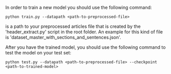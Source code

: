 In order to train a new model you should use the following command:
```
python train.py --datapath <path-to-preprocessed-file>
```
<path-to-preprocessed-file> is a path to your preprocessed articles file that is created by the 'header_extract.py' script in the root folder. An example for this kind of file is 'dataset_master_with_sections_and_sentences.json'.

After you have the trained model, you should use the following command to test the model on your test set:
```
python test.py --datapath <path-to-preprocessed-file> --checkpoint <path-to-trained-model>
```
